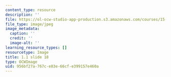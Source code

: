 ```yaml
---
content_type: resource
description: ''
file: https://ol-ocw-studio-app-production.s3.amazonaws.com/courses/15-s21-nuts-and-bolts-of-business-plans-january-iap-2014/956bf27a767ce83e66cfe399157e460a_Slide18.JPG
file_type: image/jpeg
image_metadata:
  caption: ''
  credit: ''
  image-alt: ''
learning_resource_types: []
resourcetype: Image
title: 1.1 slide 18
type: OCWImage
uid: 956bf27a-767c-e83e-66cf-e399157e460a
---
```

